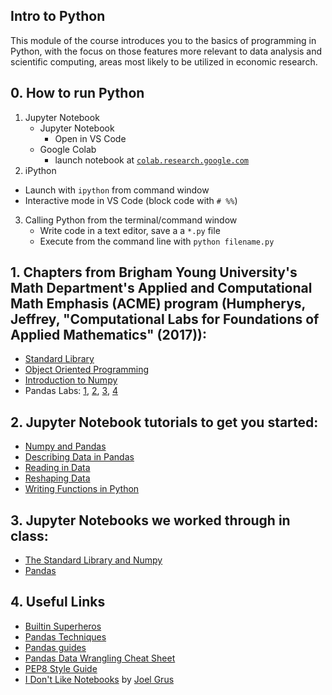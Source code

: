## Intro to Python
This module of the course introduces you to the basics of programming in Python, with the focus on those features more relevant to data analysis and scientific computing, areas most likely to be utilized in economic research.


## 0. How to run Python
1. Jupyter Notebook
   * Jupyter Notebook
     * Open in VS Code
   * Google Colab
     * launch notebook at [`colab.research.google.com`](https://colab.research.google.com)
2. iPython
  * Launch with `ipython` from command window
  * Interactive mode in VS Code (block code with `# %%`)
3. Calling Python from the terminal/command window
   * Write code in a text editor, save a a `*.py` file
   * Execute from the command line with `python filename.py`

## 1. Chapters from Brigham Young University's Math Department's Applied and Computational Math Emphasis (ACME) program (Humpherys, Jeffrey, "Computational Labs for Foundations of Applied Mathematics" (2017)):
* [Standard Library](https://github.com/jdebacker/CompEcon_Fall25/blob/main/Python/ACME_StandardLibrary.pdf)
* [Object Oriented Programming](https://github.com/jdebacker/CompEcon_Fall25/blob/main/Python/ACME_ObjectOriented.pdf)
* [Introduction to Numpy](https://github.com/jdebacker/CompEcon_Fall25/blob/main/Python/ACME_NumpyIntro.pdf)
* Pandas Labs: [1](https://github.com/jdebacker/CompEcon_Fall25/blob/main/Python/ACME_Pandas1.pdf), [2](https://github.com/jdebacker/CompEcon_Fall25/blob/main/Python/ACME_Pandas2.pdf), [3](https://github.com/jdebacker/CompEcon_Fall25/blob/main/Python/ACME_Pandas3.pdf), [4](https://github.com/jdebacker/CompEcon_Fall25/blob/main/Python/ACME_Pandas4.pdf)


## 2. Jupyter Notebook tutorials to get you started:
* [Numpy and Pandas](https://github.com/jdebacker/CompEcon_Fall25/blob/main/Python/PythonNumpyPandas.ipynb)
* [Describing Data in Pandas](https://github.com/jdebacker/CompEcon_Fall25/blob/main/Python/PythonDescribe.ipynb)
* [Reading in Data](https://github.com/jdebacker/CompEcon_Fall25/blob/main/Python/PythonReadIn.ipynb)
* [Reshaping Data](https://github.com/jdebacker/CompEcon_Fall25/blob/main/Python/PythonReshape.ipynb)
* [Writing Functions in Python](https://github.com/jdebacker/CompEcon_Fall25/blob/main/Python/PythonFuncs.ipynb)

## 3. Jupyter Notebooks we worked through in class:
* [The Standard Library and Numpy](https://github.com/jdebacker/CompEcon_Fall25/blob/main/Python/InClass_BasicLibraryNumpy.ipynb)
* [Pandas](https://github.com/jdebacker/CompEcon_Fall25/blob/main/Python/InClass_Pandas.ipynb)

## 4. Useful Links
* [Builtin Superheros](https://youtu.be/j6VSAsKAj98)
* [Pandas Techniques](https://medium.com/@sean.turner026/week-2-and-useful-pandas-techniques-2f5dd78a5a59)
* [Pandas guides](http://tomaugspurger.github.io/archives.html)
* [Pandas Data Wrangling Cheat Sheet](https://pandas.pydata.org/Pandas_Cheat_Sheet.pdf)
* [PEP8 Style Guide](https://www.python.org/dev/peps/pep-0008/)
* [I Don't Like Notebooks](https://t.co/30peBFwTbv) by [Joel Grus](https://joelgrus.com)
